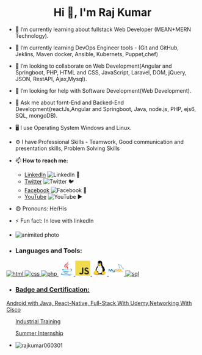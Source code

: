  <h1 align="center">Hi 👋, I'm Raj Kumar</h1>

- 🔭 I’m currently learning about fullstack Web Developer (MEAN+MERN Technology).
- 🌱 I’m currently learning DevOps Engineer tools - (Git and GitHub, Jeklins, Maven docker, Ansible, Kubernets, Puppet,chef) 
- 👯 I’m looking to collaborate on Web Development(Angular and Springboot, PHP, HTML and CSS, JavaScript, Laravel, DOM, jQuery, JSON, RestAPI, Ajax,Mysql).
- 🤔 I’m looking for help with Software Development(Web Development).
- 💬 Ask me about fornt-End and Backed-End Development(reactJs,Angular and Springboot, Java, node.js, PHP, ejs6, SQL, mongoDB).
- 🖥️ I use Operating System Windows and Linux.
- ⚙️ I have Professional Skills - Teamwork, Good communication and presentation skills, Problem Solving Skills
- 📫 **How to reach me:**
  - [LinkedIn](https://www.linkedin.com/in/rajkumar060301/) ![LinkedIn](https://upload.wikimedia.org/wikipedia/commons/0/0a/LinkedIn_logo_2013.svg) 🔗
  - [Twitter](https://twitter.com/rajkumar6301) ![Twitter](https://upload.wikimedia.org/wikipedia/commons/6/60/Twitter_Logo_2021.svg) 🐦
  - [Facebook](https://www.facebook.com/rajkumar060301) ![Facebook](https://upload.wikimedia.org/wikipedia/commons/5/51/Facebook_f_logo_%282019%29.svg) 📘
  - [YouTube](https://www.youtube.com/channel/UCS0lo3ONuU_iWvOhYNlEksg) ![YouTube](https://upload.wikimedia.org/wikipedia/commons/4/42/YouTube_icon_%282013-2017%29.png) ▶️

- 😄 Pronouns: He/His
- ⚡ Fun fact: In love with linkedIn
- ![animited photo](https://user-images.githubusercontent.com/61106500/114032703-2ea6c900-989a-11eb-8e11-49fd7198e81c.jpg) 

- <h3 align="left">Languages and Tools:</h3>
<p align="left"><a href="https://developer.mozilla.org/en-US/docs/Learn/Getting_started_with_the_web/HTML_basics" target="_blank"> <img src="https://catalin.red/dist/uploads/2011/01/css3-html5-logo-initial.png" alt="html" width="40" height="40"/> <a href="https://developer.mozilla.org/en-US/docs/Web/CSS" target="_blank"> <img src="https://upload.wikimedia.org/wikipedia/commons/thumb/d/d5/CSS3_logo_and_wordmark.svg/1200px-CSS3_logo_and_wordmark.svg.png" alt="css" width="40" height="40"> </a> <a href="https://www.php.net/" target="_blank"> <img src="https://upload.wikimedia.org/wikipedia/commons/thumb/2/27/PHP-logo.svg/2560px-PHP-logo.svg.png" alt="php" width="40" height="40"> </a>  <a href="https://www.java.com" target="_blank"> <img src="https://raw.githubusercontent.com/devicons/devicon/master/icons/java/java-original.svg" alt="java" width="40" height="40"/> </a> <a href="https://developer.mozilla.org/en-US/docs/Web/JavaScript" target="_blank"> <img src="https://raw.githubusercontent.com/devicons/devicon/master/icons/javascript/javascript-original.svg" alt="javascript" width="40" height="40"/> </a> <a href="https://www.linux.org/" target="_blank"> <img src="https://raw.githubusercontent.com/devicons/devicon/master/icons/linux/linux-original.svg" alt="linux" width="40" height="40"/> </a> <a href="https://www.mysql.com/" target="_blank"> <img src="https://raw.githubusercontent.com/devicons/devicon/master/icons/mysql/mysql-original-wordmark.svg" alt="mysql" width="40" height="40"/> </a> <a href ="https://www.oracle.com/database/technologies/appdev/sql.html" target="_blank"><img src="https://www.oracle.com/a/ocom/img/sql.svg" alt="sql"  width="40" height="40"/></p>

- <h3 align="left">Badge and Certification:</h3>
<p align="left"> <a href="https://www.linkedin.com/in/rajkumar060301/details/featured/1635467890036/single-media-viewer/" target="_blank"><u>Android with Java, </u></a> <a href="https://media-exp1.licdn.com/dms/image/C5622AQGF2OlToAH7zA/feedshare-shrink_800/0/1635301988301?e=1647475200&v=beta&t=QwH_MbaBADi2LHZ2Ch4KrXcLkh9E6SlWV5ETL0cWsAk" target="_blank"><u>React-Native, </u></a> <a href="https://www.linkedin.com/feed/update/urn:li:activity:6868918307337183232/" target="blank"><u>Full-Stack With Udemy,</u></a><a href="https://www.linkedin.com/feed/update/urn:li:activity:6892095866681880576/" target="_blank"><u>Networking With Cisco </u></a>
	<a href="https://www.linkedin.com/in/rajkumar060301/details/featured/1635467684793/single-media-viewer/" target="_blank"><ul>Industrial Training </ul></a>
	<a href="https://www.linkedin.com/in/rajkumar060301/details/featured/1635467886676/single-media-viewer/"><ul>Summer Internship</ul></a></p>
  
<!-- - [![Top Langs](https://github-readme-stats.vercel.app/api/top-langs/?username=rajkumar060301&layout=compact)](https://github.com/rajkumar060301/github-readme-stats)
- ![Raj Kumar GitHub stats](https://github-readme-stats.vercel.app/api?username=rajkumar060301&show_icons=true&theme=radical) -->
- <p><img align="center" src="https://github-readme-streak-stats.herokuapp.com/?user=rajkumar060301&" alt="rajkumar060301" /></p>

